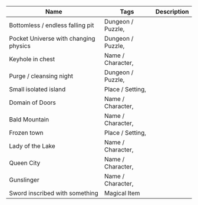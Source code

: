 ﻿Name|Tags|Description
-|-|-|
Bottomless / endless falling pit|Dungeon / Puzzle,
Pocket Universe with changing physics|Dungeon / Puzzle,
Keyhole in chest|Name / Character,
Purge / cleansing night|Dungeon / Puzzle,
Small isolated island|Place / Setting,
Domain of Doors|Name / Character,
Bald Mountain|Name / Character,
Frozen town|Place / Setting,
Lady of the Lake|Name / Character,
Queen City|Name / Character,
Gunslinger|Name / Character,
Sword inscribed with something|Magical Item|
